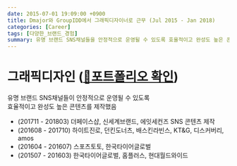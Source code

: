 ```yaml
---
date: 2015-07-01 19:09:00 +0900
title: Dmajor와 GroupIDD에서 그래픽디자이너로 근무 (Jul 2015 - Jan 2018)
categories: [Career]
tags: [다양한_브랜드_경험]
summary: 유명 브랜드 SNS채널들을 안정적으로 운영될 수 있도록 효율적이고 완성도 높은 콘텐츠 제작
---
```


# 그래픽디자인 ([🔗포트폴리오 확인](url적기))

유명 브랜드 SNS채널들이 안정적으로 운영될 수 있도록<br/>효율적이고 완성도 높은 콘텐츠를 제작했음

- (201711 - 201803) 더페이스샵, 신세계브랜드, 에잇세컨즈 SNS 콘텐츠 제작
- (201608 - 201710) 하이트진로, 던킨도너츠, 배스킨라빈스, KT&G, 디스커버리, amos
- (201604 - 201607) 스포츠토토, 한국타이어글로벌
- (201507 - 201603) 한국타이어글로벌, 홈플러스, 현대월드와이드
